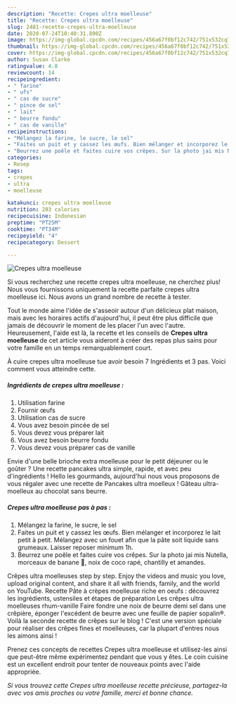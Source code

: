 ```yaml
---
description: "Recette: Crepes ultra moelleuse"
title: "Recette: Crepes ultra moelleuse"
slug: 2481-recette-crepes-ultra-moelleuse
date: 2020-07-24T10:40:31.890Z
image: https://img-global.cpcdn.com/recipes/456a67f0bf12c742/751x532cq70/crepes-ultra-moelleuse-photo-principale-de-la-recette.jpg
thumbnail: https://img-global.cpcdn.com/recipes/456a67f0bf12c742/751x532cq70/crepes-ultra-moelleuse-photo-principale-de-la-recette.jpg
cover: https://img-global.cpcdn.com/recipes/456a67f0bf12c742/751x532cq70/crepes-ultra-moelleuse-photo-principale-de-la-recette.jpg
author: Susan Clarke
ratingvalue: 4.8
reviewcount: 14
recipeingredient:
- " farine"
- " ufs"
- " cas de sucre"
- " pince de sel"
- " lait"
- " beurre fondu"
- " cas de vanille"
recipeinstructions:
- "Mélangez la farine, le sucre, le sel"
- "Faites un puit et y cassez les œufs. Bien mélanger et incorporez le lait petit à petit. Mélangez avec un fouet afin que la pâte soit liquide sans grumeaux. Laisser reposer minimum 1h."
- "Beurrez une poêle et faites cuire vos crêpes. Sur la photo jai mis Nutella, morceaux de banane 🍌, noix de coco rapé, chantilly et amandes."
categories:
- Resep
tags:
- crepes
- ultra
- moelleuse

katakunci: crepes ultra moelleuse 
nutrition: 203 calories
recipecuisine: Indonesian
preptime: "PT25M"
cooktime: "PT34M"
recipeyield: "4"
recipecategory: Dessert

---
```



![Crepes ultra moelleuse](https://img-global.cpcdn.com/recipes/456a67f0bf12c742/751x532cq70/crepes-ultra-moelleuse-photo-principale-de-la-recette.jpg)

Si vous recherchez une recette crepes ultra moelleuse, ne cherchez plus! Nous vous fournissons uniquement la recette parfaite crepes ultra moelleuse ici. Nous avons un grand nombre de recette à tester.

Tout le monde aime l'idée de s'asseoir autour d'un délicieux plat maison, mais avec les horaires actifs d'aujourd'hui, il peut être plus difficile que jamais de découvrir le moment de les placer l'un avec l'autre. Heureusement, l'aide est là, la recette et les conseils de <strong> Crepes ultra moelleuse </strong> de cet article vous aideront à créer des repas plus sains pour votre famille en un temps remarquablement court.

<!--inarticleads1-->

À cuire crepes ultra moelleuse tue avoir besoin 7 Ingrédients et 3 pas. Voici comment vous atteindre cette.

##### Ingrédients de crepes ultra moelleuse :

1. Utilisation  farine
1. Fournir  œufs
1. Utilisation  cas de sucre
1. Vous avez besoin  pincée de sel
1. Vous devez vous préparer  lait
1. Vous avez besoin  beurre fondu
1. Vous devez vous préparer  cas de vanille


Envie d&#39;une belle brioche extra moelleuse pour le petit déjeuner ou le goûter ? Une recette pancakes ultra simple, rapide, et avec peu d&#39;ingrédients ! Hello les gourmands, aujourd&#39;hui nous vous proposons de vous régaler avec une recette de Pancakes ultra moelleux ! Gâteau ultra-moelleux au chocolat sans beurre. 

<!--inarticleads2-->

##### Crepes ultra moelleuse pas à pas :

1. Mélangez la farine, le sucre, le sel
1. Faites un puit et y cassez les œufs. Bien mélanger et incorporez le lait petit à petit. Mélangez avec un fouet afin que la pâte soit liquide sans grumeaux. Laisser reposer minimum 1h.
1. Beurrez une poêle et faites cuire vos crêpes. Sur la photo jai mis Nutella, morceaux de banane 🍌, noix de coco rapé, chantilly et amandes.


Crêpes ultra moelleuses step by step. Enjoy the videos and music you love, upload original content, and share it all with friends, family, and the world on YouTube. Recette Pâte à crèpes moelleuse riche en oeufs : découvrez les ingrédients, ustensiles et étapes de préparation Les crêpes ultra moelleuses rhum-vanille Faire fondre une noix de beurre demi sel dans une crêpière, éponger l&#39;excédent de beurre avec une feuille de papier sopalin®. Voilà la seconde recette de crêpes sur le blog ! C&#39;est une version spéciale pour réaliser des crêpes fines et moelleuses, car la plupart d&#39;entres nous les aimons ainsi ! 

<!--inarticleads1-->

<p>
Prenez ces concepts de recettes Crepes ultra moelleuse et utilisez-les ainsi que peut-être même expérimentez pendant que vous y êtes. Le coin cuisine est un excellent endroit pour tenter de nouveaux points avec l'aide appropriée.
</p>

<p>
<i>Si vous trouvez cette Crepes ultra moelleuse recette précieuse, partagez-la avec vos amis proches ou votre famille, merci et bonne chance.</i>
</p>
